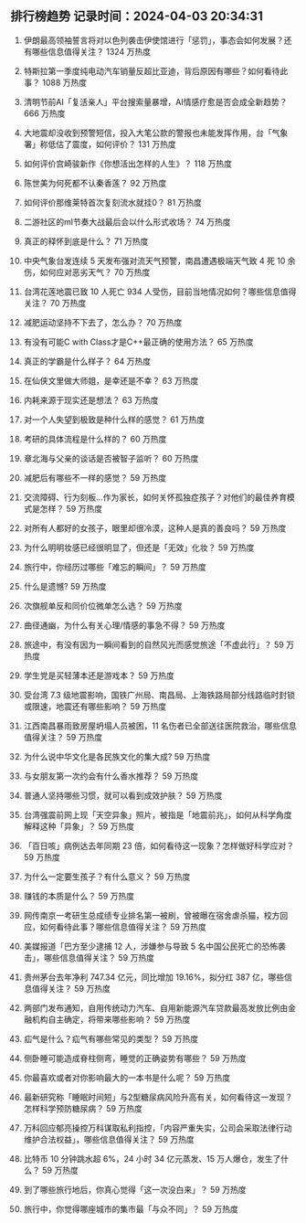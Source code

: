 
## 排行榜趋势 记录时间：2024-04-03 20:34:31
  
  1. 伊朗最高领袖誓言将对以色列袭击伊使馆进行「惩罚」，事态会如何发展？还有哪些信息值得关注？ 1324 万热度
    
  2. 特斯拉第一季度纯电动汽车销量反超比亚迪，背后原因有哪些？如何看待此事？ 1088 万热度
    
  3. 清明节前AI「复活亲人」平台搜索量暴增，AI情感疗愈是否会成全新趋势？ 666 万热度
    
  4. 大地震却没收到预警短信，投入大笔公款的警报也未能发挥作用，台「气象署」称低估了震度，如何评价？ 131 万热度
    
  5. 如何评价宫崎骏新作《你想活出怎样的人生》？ 118 万热度
    
  6. 陈世美为何死都不认秦香莲？ 92 万热度
    
  7. 如何评价那维莱特首次复刻流水就挂0？ 81 万热度
    
  8. 二游社区的ml节奏大战最后会以什么形式收场？ 74 万热度
    
  9. 真正的释怀到底是什么？ 71 万热度
    
  10. 中央气象台发连续 5 天发布强对流天气预警，南昌遭遇极端天气致 4 死 10 余伤，如何应对恶劣天气？ 70 万热度
    
  11. 台湾花莲地震已致 10 人死亡 934 人受伤，目前当地情况如何？哪些信息值得关注？ 70 万热度
    
  12. 减肥运动坚持不下去了，怎么办？ 70 万热度
    
  13. 有没有可能C  with Class才是C++最正确的使用方法？ 65 万热度
    
  14. 真正的学霸是什么样子？ 64 万热度
    
  15. 在仙侠文里做大师姐，是幸还是不幸？ 63 万热度
    
  16. 内耗来源于现实还是想法？ 63 万热度
    
  17. 对一个人失望到极致是种什么样的感觉？ 61 万热度
    
  18. 考研的具体流程是什么样的？ 60 万热度
    
  19. 章北海与父亲的谈话是否被智子监听？ 60 万热度
    
  20. 减肥后有哪些不一样的感觉？ 59 万热度
    
  21. 交流障碍、行为刻板…作为家长，如何关怀孤独症孩子？对他们的最佳养育模式是怎样？ 59 万热度
    
  22. 对所有人都好的女孩子，眼里却很冷漠，这种人是真的善良吗？ 59 万热度
    
  23. 为什么明明妆感已经很明显了，但还是「无效」化妆？ 59 万热度
    
  24. 旅行中，你经历过哪些「难忘的瞬间」？ 59 万热度
    
  25. 什么是遗憾? 59 万热度
    
  26. 次旗舰单反和同价位微单怎么选？ 59 万热度
    
  27. 曲径通幽，为什么有关心理/情感的事急不得？ 59 万热度
    
  28. 旅途中，有没有因为一瞬间看到的自然风光而感觉旅途「不虚此行」？ 59 万热度
    
  29. 学生党是买轻薄本还是游戏本？ 59 万热度
    
  30. 受台湾 7.3 级地震影响，国铁广州局、南昌局、上海铁路局部分线路临时封锁或限速，地震还有哪些影响？ 59 万热度
    
  31. 江西南昌暴雨致房屋坍塌人员被困，11 名伤者已全部送往医院救治，哪些信息值得关注？ 59 万热度
    
  32. 为什么说中华文化是各民族文化的集大成? 59 万热度
    
  33. 与女朋友第一次约会有什么香水推荐？ 59 万热度
    
  34. 普通人坚持哪些习惯，就可以看到成效护肤？ 59 万热度
    
  35. 台湾强震前网上现「天空异象」照片，被指是「地震前兆」，如何从科学角度解释这种「异象」？ 59 万热度
    
  36. 「百日咳」病例达去年同期 23 倍，如何看待这一现象？怎样做好科学应对？ 59 万热度
    
  37. 为什么一定要生孩子？有什么意义？ 59 万热度
    
  38. 赚钱的本质是什么？ 59 万热度
    
  39. 网传南京一考研生总成绩专业排名第一被刷，曾被曝在宿舍虐杀猫，校方回应，如何看待此事？哪些信息值得关注？ 59 万热度
    
  40. 美媒报道「巴方至少逮捕 12 人，涉嫌参与导致 5 名中国公民死亡的恐怖袭击」，哪些信息值得关注？ 59 万热度
    
  41. 贵州茅台去年净利 747.34 亿元，同比增加 19.16%，拟分红 387 亿，哪些信息值得关注？ 59 万热度
    
  42. 两部门发布通知，自用传统动力汽车、自用新能源汽车贷款最高发放比例由金融机构自主确定，将带来哪些影响？ 59 万热度
    
  43. 疝气是什么？疝气有哪些常见的类型？ 59 万热度
    
  44. 侧卧睡可能造成脊柱侧弯，睡觉的正确姿势有哪些？ 59 万热度
    
  45. 你最喜欢或者对你影响最大的一本书是什么呢？ 59 万热度
    
  46. 最新研究称「睡眠时间短」与2型糖尿病风险升高有关，如何看待这一发现？怎样科学预防糖尿病？ 59 万热度
    
  47. 万科回应郁亮操控万科谋取私利指控，「内容严重失实，公司会采取法律行动维护合法权益」，哪些信息值得关注？ 59 万热度
    
  48. 比特币 10 分钟跳水超 6%，24 小时 34 亿元蒸发、15 万人爆仓，发生了什么？ 59 万热度
    
  49. 到了哪些旅行地后，你真心觉得「这一次没白来」？ 59 万热度
    
  50. 旅行中，你觉得哪座城市的集市最「与众不同」？ 59 万热度
    